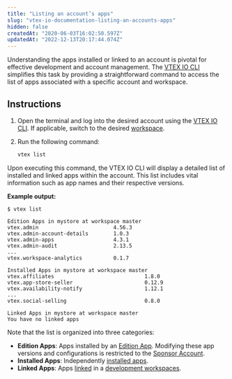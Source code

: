 ```yaml
---
title: "Listing an account’s apps"
slug: "vtex-io-documentation-listing-an-accounts-apps"
hidden: false
createdAt: "2020-06-03T16:02:50.597Z"
updatedAt: "2022-12-13T20:17:44.074Z"
---
```


Understanding the apps installed or linked to an account is pivotal for effective development and account management. The [VTEX IO CLI](https://developers.vtex.com/docs/guides/vtex-io-documentation-vtex-io-cli-installation-and-command-reference) simplifies this task by providing a straightforward command to access the list of apps associated with a specific account and workspace.

## Instructions

1. Open the terminal and log into the desired account using the [VTEX IO CLI](https://developers.vtex.com/docs/guides/vtex-io-documentation-vtex-io-cli-installation-and-command-reference). If applicable, switch to the desired [workspace](https://developers.vtex.com/docs/guides/vtex-io-documentation-workspace).
2. Run the following command:

    ```sh
    vtex list
    ```

Upon executing this command, the VTEX IO CLI will display a detailed list of installed and linked apps within the account. This list includes vital information such as app names and their respective versions.

**Example output:**

```terminal
$ vtex list

Edition Apps in mystore at workspace master
vtex.admin                        4.56.3 
vtex.admin-account-details        1.0.3  
vtex.admin-apps                   4.3.1  
vtex.admin-audit                  2.13.5 
...
vtex.workspace-analytics          0.1.7  

Installed Apps in mystore at workspace master
vtex.affiliates                             1.8.0 
vtex.app-store-seller                       0.12.9
vtex.availability-notify                    1.12.1
...
vtex.social-selling                         0.8.0 

Linked Apps in mystore at workspace master
You have no linked apps
```

Note that the list is organized into three categories:

- **Edition Apps**: Apps installed by an [Edition App](https://developers.vtex.com/docs/guides/vtex-io-documentation-edition-app). Modifying these app versions and configurations is restricted to the [Sponsor Account](https://developers.vtex.com/docs/guides/vtex-io-documentation-sponsor-account).
- **Installed Apps**: Independently [installed apps](https://developers.vtex.com/docs/guides/vtex-io-documentation-installing-an-app).
- **Linked Apps**: Apps [linked](https://developers.vtex.com/docs/guides/vtex-io-documentation-linking-an-app) in a [development workspaces](https://developers.vtex.com/docs/guides/vtex-io-documentation-creating-a-development-workspace).

